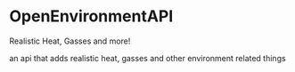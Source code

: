 # OpenEnvironmentAPI
Realistic Heat, Gasses and more!

an api that adds realistic heat, gasses and other environment related things
